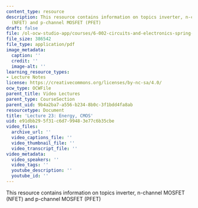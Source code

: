 ```yaml
---
content_type: resource
description: This resource contains information on topics inverter, n-channel MOSFET
  (NFET) and p-channel MOSFET (PFET)
draft: false
file: /ol-ocw-studio-app/courses/6-002-circuits-and-electronics-spring-2007/e91dbb295f31c6d799483e77c6b35cbe_6002_l23.pdf
file_size: 386542
file_type: application/pdf
image_metadata:
  caption: ''
  credit: ''
  image-alt: ''
learning_resource_types:
- Lecture Notes
license: https://creativecommons.org/licenses/by-nc-sa/4.0/
ocw_type: OCWFile
parent_title: Video Lectures
parent_type: CourseSection
parent_uid: 9b4a2ba7-a556-b234-8b0c-3f1bdd4fa8ab
resourcetype: Document
title: 'Lecture 23: Energy, CMOS'
uid: e91dbb29-5f31-c6d7-9948-3e77c6b35cbe
video_files:
  archive_url: ''
  video_captions_file: ''
  video_thumbnail_file: ''
  video_transcript_file: ''
video_metadata:
  video_speakers: ''
  video_tags: ''
  youtube_description: ''
  youtube_id: ''
---
```

This resource contains information on topics inverter, n-channel MOSFET (NFET) and p-channel MOSFET (PFET)